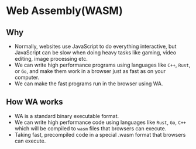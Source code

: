 # Web Assembly(WASM)

## Why

- Normally, websites use JavaScript to do everything interactive, but JavaScript can be slow when doing heavy tasks like gaming, video editing, image processing etc.
- We can write high performance programs using languages like `C++`, `Rust`, or `Go`, and make them work in a browser just as fast as on your computer.
- We can make the fast programs run in the browser using WA.

## How WA works

- WA is a standard binary executable format.
- We can write high performance code using languages like `Rust`, `Go`, `C++` which will be compiled to `wasm` files that browsers can execute.
- Taking fast, precompiled code in a special .wasm format that browsers can execute.
